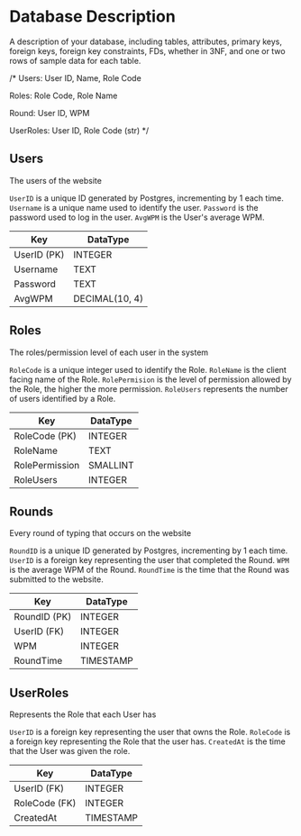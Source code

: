 # Database Description

A description of your database, including tables, attributes, primary keys, foreign keys, 
foreign key constraints, FDs, whether in 3NF, and one or two rows of sample data for each table. 

/*
Users:
User ID, Name, Role Code

Roles:
Role Code, Role Name

Round:
User ID, WPM

UserRoles:
User ID, Role Code (str)
*/

## Users
The users of the website

`UserID` is a unique ID generated by Postgres, incrementing by 1 each time. 
`Username` is a unique name used to identify the user.
`Password` is the password used to log in the user.
`AvgWPM` is the User's average WPM.

| Key         | DataType       |
|-------------|----------------|
| UserID (PK) | INTEGER        |
| Username    | TEXT           |
| Password    | TEXT           |
| AvgWPM      | DECIMAL(10, 4) |


## Roles
The roles/permission level of each user in the system

`RoleCode` is a unique integer used to identify the Role.
`RoleName` is the client facing name of the Role.
`RolePermision` is the level of permission allowed by the Role, the higher the more permission.
`RoleUsers` represents the number of users identified by a Role.

| Key            | DataType |
|----------------|----------|
| RoleCode (PK)  | INTEGER  |
| RoleName       | TEXT     |
| RolePermission | SMALLINT |
| RoleUsers      | INTEGER  |

## Rounds
Every round of typing that occurs on the website

`RoundID` is a unique ID generated by Postgres, incrementing by 1 each time. 
`UserID` is a foreign key representing the user that completed the Round.
`WPM` is the average WPM of the Round.
`RoundTime` is the time that the Round was submitted to the website.

| Key          | DataType  |
|--------------|-----------|
| RoundID (PK) | INTEGER   |
| UserID (FK)  | INTEGER   |
| WPM          | INTEGER   |
| RoundTime    | TIMESTAMP |


## UserRoles
Represents the Role that each User has

`UserID` is a foreign key representing the user that owns the Role.
`RoleCode` is a foreign key representing the Role that the user has.
`CreatedAt` is the time that the User was given the role.

| Key           | DataType  |
|---------------|-----------|
| UserID (FK)   | INTEGER   |
| RoleCode (FK) | INTEGER   |
| CreatedAt     | TIMESTAMP |
